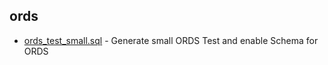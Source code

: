 ## ords
- [ords_test_small.sql](ords/ords_test_small.sql) - Generate small ORDS Test and enable Schema for ORDS